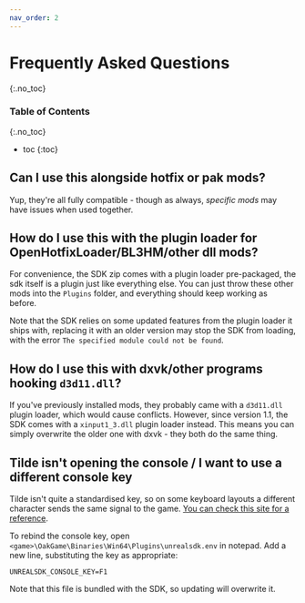 ```yaml
---
nav_order: 2
---
```


# Frequently Asked Questions
{:.no_toc}

### Table of Contents
{:.no_toc}
- toc
{:toc}

## Can I use this alongside hotfix or pak mods?
Yup, they're all fully compatible - though as always, *specific mods* may have issues when used
together.

## How do I use this with the plugin loader for OpenHotfixLoader/BL3HM/other dll mods?
For convenience, the SDK zip comes with a plugin loader pre-packaged, the sdk itself is a plugin
just like everything else. You can just throw these other mods into the `Plugins` folder, and
everything should keep working as before.

Note that the SDK relies on some updated features from the plugin loader it ships with, replacing it
with an older version may stop the SDK from loading, with the error `The specified module could not
 be found`.

## How do I use this with dxvk/other programs hooking `d3d11.dll`?
If you've previously installed mods, they probably came with a `d3d11.dll` plugin loader, which
would cause conflicts. However, since version 1.1, the SDK comes with a `xinput1_3.dll` plugin
loader instead. This means you can simply overwrite the older one with dxvk - they both do the same
thing.

## Tilde isn't opening the console / I want to use a different console key
Tilde isn't quite a standardised key, so on some keyboard layouts a different character sends the
same signal to the game. [You can check this site for a reference](https://kbdlayout.info/features/virtualkeys/VK_OEM_3).

To rebind the console key, open `<game>\OakGame\Binaries\Win64\Plugins\unrealsdk.env` in notepad.
Add a new line, substituting the key as appropriate:
```
UNREALSDK_CONSOLE_KEY=F1
```
Note that this file is bundled with the SDK, so updating will overwrite it.

